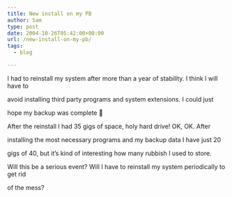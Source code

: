 ```yaml
---
title: New install on my PB
author: Sam
type: post
date: 2004-10-26T05:42:00+00:00
url: /new-install-on-my-pb/
tags:
  - blog

---
```

I had to reinstall my system after more than a year of stability. I think I will have to
  
avoid installing third party programs and system extensions. I could just
  
hope my backup was complete 🙂

After the reinstall I had 35 gigs of space, holy hard drive! OK, OK. After
  
installing the most necessary programs and my backup data I have just 20
  
gigs of 40, but it&#8217;s kind of interesting how many rubbish I used to store.

Will this be a serious event? Will I have to reinstall my system periodically to get rid
  
of the mess?

